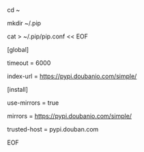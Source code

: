 cd ~

mkdir ~/.pip

cat > ~/.pip/pip.conf << EOF

[global]

timeout = 6000

index-url = https://pypi.doubanio.com/simple/

[install]

use-mirrors = true

mirrors = https://pypi.doubanio.com/simple/

trusted-host = pypi.douban.com

EOF
